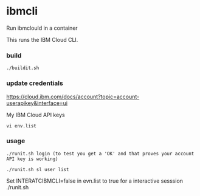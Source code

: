 # ibmcli
Run ibmclould in a container

This runs the IBM Cloud CLI.


### build

```
./buildit.sh
```

### update credentials 
https://cloud.ibm.com/docs/account?topic=account-userapikey&interface=ui

My IBM Cloud API keys

```
vi env.list
```

### usage

```
./runit.sh login (to test you get a 'OK' and that proves your account API key is working)

./runit.sh sl user list
```

Set INTERATCIBMCLI=false in evn.list to true for a interactive sesssion
./runit.sh 
```
